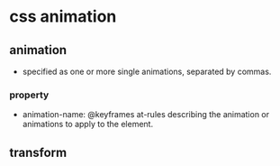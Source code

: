 # css animation

## animation

- specified as one or more single animations, separated by commas.

### property

- animation-name:  @keyframes at-rules describing the animation or animations to apply to the element.


## transform